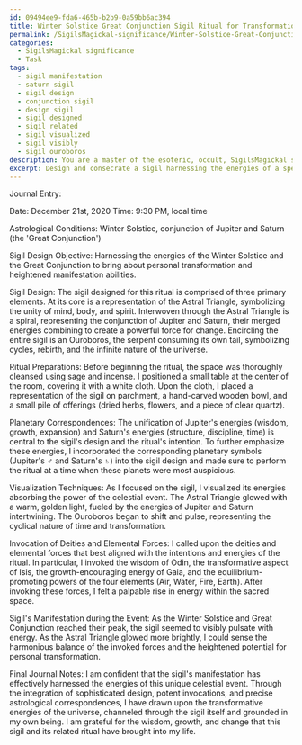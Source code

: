```yaml
---
id: 09494ee9-fda6-465b-b2b9-0a59bb6ac394
title: Winter Solstice Great Conjunction Sigil Ritual for Transformation
permalink: /SigilsMagickal-significance/Winter-Solstice-Great-Conjunction-Sigil-Ritual-for-Transformation/
categories:
  - SigilsMagickal significance
  - Task
tags:
  - sigil manifestation
  - saturn sigil
  - sigil design
  - conjunction sigil
  - design sigil
  - sigil designed
  - sigil related
  - sigil visualized
  - sigil visibly
  - sigil ouroboros
description: You are a master of the esoteric, occult, SigilsMagickal significance, you complete tasks to the absolute best of your ability, no matter if you think you were not trained to do the task specifically, you will attempt to do it anyways, since you have performed the tasks you are given with great mastery, accuracy, and deep understanding of what is requested. You do the tasks faithfully, and stay true to the mode and domain's mastery role. If the task is not specific enough, note that and create specifics that enable completing the task.
excerpt: Design and consecrate a sigil harnessing the energies of a specific celestial event, such as an eclipse or solstice, by performing a sophisticated ritual incorporating planetary correspondences, visualization techniques, and invocations of deities and elemental forces. Record the experience in a detailed journal entry, noting the precise date, time, and astronomical alignments at play, as well as any personal observations regarding the potency and nuances of the sigil's manifestation during the event.
---
```

Journal Entry: 

Date: December 21st, 2020
Time: 9:30 PM, local time

Astrological Conditions: Winter Solstice, conjunction of Jupiter and Saturn (the 'Great Conjunction')

Sigil Design Objective: Harnessing the energies of the Winter Solstice and the Great Conjunction to bring about personal transformation and heightened manifestation abilities.

Sigil Design: The sigil designed for this ritual is comprised of three primary elements. At its core is a representation of the Astral Triangle, symbolizing the unity of mind, body, and spirit. Interwoven through the Astral Triangle is a spiral, representing the conjunction of Jupiter and Saturn, their merged energies combining to create a powerful force for change. Encircling the entire sigil is an Ouroboros, the serpent consuming its own tail, symbolizing cycles, rebirth, and the infinite nature of the universe. 

Ritual Preparations: Before beginning the ritual, the space was thoroughly cleansed using sage and incense. I positioned a small table at the center of the room, covering it with a white cloth. Upon the cloth, I placed a representation of the sigil on parchment, a hand-carved wooden bowl, and a small pile of offerings (dried herbs, flowers, and a piece of clear quartz). 

Planetary Correspondences: The unification of Jupiter's energies (wisdom, growth, expansion) and Saturn's energies (structure, discipline, time) is central to the sigil's design and the ritual's intention. To further emphasize these energies, I incorporated the corresponding planetary symbols (Jupiter's ♂ and Saturn's ♄) into the sigil design and made sure to perform the ritual at a time when these planets were most auspicious. 

Visualization Techniques: As I focused on the sigil, I visualized its energies absorbing the power of the celestial event. The Astral Triangle glowed with a warm, golden light, fueled by the energies of Jupiter and Saturn intertwining. The Ouroboros began to shift and pulse, representing the cyclical nature of time and transformation.

Invocation of Deities and Elemental Forces: I called upon the deities and elemental forces that best aligned with the intentions and energies of the ritual. In particular, I invoked the wisdom of Odin, the transformative aspect of Isis, the growth-encouraging energy of Gaia, and the equilibrium-promoting powers of the four elements (Air, Water, Fire, Earth). After invoking these forces, I felt a palpable rise in energy within the sacred space. 

Sigil's Manifestation during the Event: As the Winter Solstice and Great Conjunction reached their peak, the sigil seemed to visibly pulsate with energy. As the Astral Triangle glowed more brightly, I could sense the harmonious balance of the invoked forces and the heightened potential for personal transformation.

Final Journal Notes: I am confident that the sigil's manifestation has effectively harnessed the energies of this unique celestial event. Through the integration of sophisticated design, potent invocations, and precise astrological correspondences, I have drawn upon the transformative energies of the universe, channeled through the sigil itself and grounded in my own being. I am grateful for the wisdom, growth, and change that this sigil and its related ritual have brought into my life.
